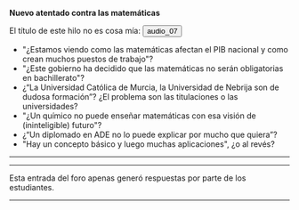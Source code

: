 __Nuevo atentado contra las matemáticas__

El título de este hilo no es cosa mía:
<audio id="ID007" source src="drama_en_murcia.mp3"></audio><button onclick="playAudio('ID007')" type="button">audio_07</button>
<script>
function playAudio(audio_element) {
	var x = document.getElementById(audio_element);
	x.play();
}
</script>

 
- "¿Estamos viendo como las matemáticas afectan el PIB nacional y como crean muchos puestos de trabajo"?
- "¿Este gobierno ha decidido que las matemáticas no serán obligatorias en bachillerato"?
- ¿“La Universidad Católica de Murcia, la Universidad de Nebrija son de dudosa formación”? ¿El problema son las titulaciones o las universidades?
- "¿Un químico no puede enseñar matemáticas con esa visión de (ininteligible) futuro"?
- ¿“Un diplomado en ADE no lo puede explicar por mucho que quiera”?
- "Hay un concepto básico y luego muchas aplicaciones", ¿o al revés?

<hr>

<hr>

Esta entrada del foro apenas generó respuestas por parte de los estudiantes.

<hr>
